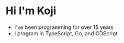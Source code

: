 # Hi I'm Koji

- I've been programming for over 15 years
- I program in TypeScript, Go, and GDScript